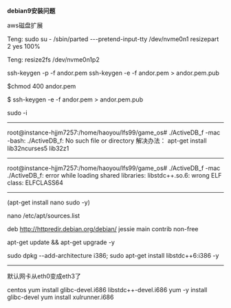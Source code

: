 **debian9安装问题**

aws磁盘扩展

Teng:
sudo su -
/sbin/parted ---pretend-input-tty /dev/nvme0n1 resizepart 2 yes 100%

Teng:
resize2fs /dev/nvme0n1p2


ssh-keygen -p -f andor.pem
ssh-keygen -e -f andor.pem > andor.pem.pub


$chmod 400 andor.pem
 
$ ssh-keygen -e -f andor.pem > andor.pem.pub

sudo -i

----------

root@instance-hjjm7257:/home/haoyou/lfs99/game_os# ./ActiveDB_f -mac                       
-bash: ./ActiveDB_f: No such file or directory
解决办法：
apt-get install lib32ncurses5 lib32z1  

----------
root@instance-hjjm7257:/home/haoyou/lfs99/game_os# ./ActiveDB_f -mac
./ActiveDB_f: error while loading shared libraries: libstdc++.so.6: wrong ELF class: ELFCLASS64

----------


(apt-get install nano sudo -y)

nano /etc/apt/sources.list 

deb http://httpredir.debian.org/debian/ jessie main contrib non-free

apt-get update && apt-get upgrade -y

sudo dpkg --add-architecture i386; sudo apt-get install libstdc++6:i386 -y

----------
默认网卡从eth0变成eth3了


centos 
yum install glibc-devel.i686 libstdc++-devel.i686
yum -y install glibc-devel
yum install xulrunner.i686